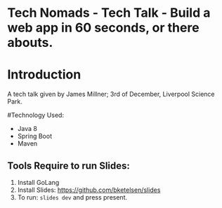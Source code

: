 # Tech Nomads - Tech Talk - Build a web app in 60 seconds, or there abouts.

# Introduction
A tech talk given by James Millner; 3rd of December, Liverpool Science Park.

#Technology Used:
- Java 8
- Spring Boot
- Maven

## Tools Require to run Slides:

1. Install GoLang
2. Install Slides: https://github.com/bketelsen/slides
3. To run: `slides dev` and press present.

